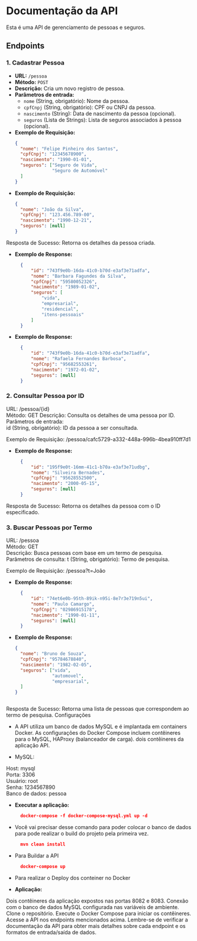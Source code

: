 # Documentação da API

Esta é uma API de gerenciamento de pessoas e seguros.

## Endpoints

### 1. Cadastrar Pessoa

- **URL:** `/pessoa`
- **Método:** `POST`
- **Descrição:** Cria um novo registro de pessoa.
- **Parâmetros de entrada:**
    - `nome` (String, obrigatório): Nome da pessoa.
    - `cpfCnpj` (String, obrigatório): CPF ou CNPJ da pessoa.
    - `nascimento` (String): Data de nascimento da pessoa (opcional).
    - `seguros` (Lista de Strings): Lista de seguros associados à pessoa (opcional).
- **Exemplo de Requisição:**
  ```json
  {
    "nome": "Felipe Pinheiro dos Santos",
    "cpfCnpj": "12345678900",
    "nascimento": "1990-01-01",
    "seguros": ["Seguro de Vida", 
                "Seguro de Automóvel"
    ]
  }

- **Exemplo de Requisição:**
  ```json
  {
    "nome": "João da Silva",
    "cpfCnpj": "123.456.789-00",
    "nascimento": "1990-12-21",
    "seguros": [null]
  }

Resposta de Sucesso: Retorna os detalhes da pessoa criada.

- **Exemplo de Response:**
  ```json
    {
        "id": "743f9e0b-16da-41c0-b70d-e3af3e71adfa",
        "nome": "Barbara Fagundes da Silva",
        "cpfCnpj": "59580052326",
        "nacimento": "1989-01-02",
        "seguros": [
            "vida",
            "empresarial",
            "residencial",
            "itens-pessoais"
        ]
    }  

- **Exemplo de Response:**
  ```json
    {
        "id": "743f9e0b-16da-41c0-b70d-e3af3e71adfa",
        "nome": "Rafaela Fernandes Barbosa",
        "cpfCnpj": "95682553261",
        "nacimento": "1972-01-02",
        "seguros": [null]
    } 

### 2. Consultar Pessoa por ID
   URL: /pessoa/{id}  
   Método: GET
   Descrição: Consulta os detalhes de uma pessoa por ID.  
   Parâmetros de entrada:  
   id (String, obrigatório): ID da pessoa a ser consultada.  
   
   Exemplo de Requisição:
   /pessoa/cafc5729-a332-448a-996b-4bea910ff7d1   

- **Exemplo de Response:**
  ```json
    {
        "id": "195f9e0t-16mm-41c1-b70a-e3af3e71udbg",
        "nome": "Silveira Bernades",
        "cpfCnpj": "95628552500",
        "nacimento": "2000-05-15",
        "seguros": [null]
    }

Resposta de Sucesso: Retorna os detalhes da pessoa com o ID especificado.


### 3. Buscar Pessoas por Termo  
   URL: /pessoa  
   Método: GET  
   Descrição: Busca pessoas com base em um termo de pesquisa.  
   Parâmetros de consulta: t (String, obrigatório): Termo de pesquisa.    
   
   Exemplo de Requisição:
   /pessoa?t=João   

- **Exemplo de Response:**
  ```json
    {
        "id": "74et6e0b-95th-89ik-n95i-8e7r3e719n5ui",
        "nome": "Paulo Camargo",
        "cpfCnpj": "02986915178",
        "nacimento": "1990-01-11",
        "seguros": [null]
    } 
- **Exemplo de Response:**
  ```json
  {
    "nome": "Bruno de Souza",
    "cpfCnpj": "95784678840",
    "nascimento": "1982-02-05",
    "seguros": ["vida", 
                "automovel",
                "empresarial",
    ]
  }



 Resposta de Sucesso: Retorna uma lista de pessoas que correspondem ao termo de pesquisa.
  Configurações  


- A API utiliza um banco de dados MySQL e é implantada em containers Docker. As configurações do Docker Compose incluem contêineres para o MySQL, HAProxy (balanceador de carga). dois contêineres da aplicação API.


- MySQL:

Host: mysql   
Porta: 3306   
Usuário: root  
Senha: 1234567890  
Banco de dados: pessoa  


- **Executar a aplicação:**
  ```json
    docker-compose -f docker-compose-mysql.yml up -d

* Você vai precisar desse comando para poder colocar o banco de dados para pode realizar o build do projeto pela primeira vez.   

  ```json
    mvn clean install 

* Para Buildar a API   

  ```json
    docker-compose up  

* Para realizar o Deploy dos conteiner no Docker    


- **Aplicação:**

Dois contêineres da aplicação expostos nas portas 8082 e 8083.
Conexão com o banco de dados MySQL configurada nas variáveis de ambiente.
Clone o repositório.
Execute o Docker Compose para iniciar os contêineres.
Acesse a API nos endpoints mencionados acima.
Lembre-se de verificar a documentação da API para obter mais detalhes sobre cada endpoint e os formatos de entrada/saída de dados.